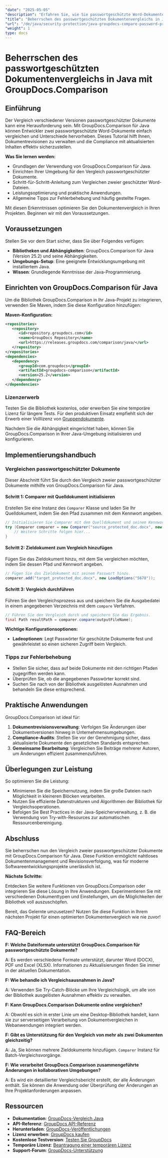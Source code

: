 ```yaml
---
"date": "2025-05-05"
"description": "Erfahren Sie, wie Sie passwortgeschützte Word-Dokumente in Java mit GroupDocs.Comparison vergleichen. Diese Anleitung behandelt Einrichtung, Implementierung und Best Practices für einen reibungslosen Dokumentenvergleich."
"title": "Beherrschen des passwortgeschützten Dokumentenvergleichs in Java mit GroupDocs.Comparison"
"url": "/de/java/security-protection/java-groupdocs-compare-password-protected-docs/"
"weight": 1
type: docs
---
```

# Beherrschen des passwortgeschützten Dokumentenvergleichs in Java mit GroupDocs.Comparison

## Einführung

Der Vergleich verschiedener Versionen passwortgeschützter Dokumente kann eine Herausforderung sein. Mit GroupDocs.Comparison für Java können Entwickler zwei passwortgeschützte Word-Dokumente einfach vergleichen und Unterschiede hervorheben. Dieses Tutorial hilft Ihnen, Dokumentrevisionen zu verwalten und die Compliance mit aktualisierten Inhalten effektiv sicherzustellen.

**Was Sie lernen werden:**

- Grundlagen der Verwendung von GroupDocs.Comparison für Java.
- Einrichten Ihrer Umgebung für den Vergleich passwortgeschützter Dokumente.
- Schritt-für-Schritt-Anleitung zum Vergleichen zweier geschützter Word-Dateien.
- Leistungsoptimierung und praktische Anwendungen.
- Allgemeine Tipps zur Fehlerbehebung und häufig gestellte Fragen.

Mit diesen Erkenntnissen optimieren Sie den Dokumentenvergleich in Ihren Projekten. Beginnen wir mit den Voraussetzungen.

## Voraussetzungen

Stellen Sie vor dem Start sicher, dass Sie über Folgendes verfügen:

- **Bibliotheken und Abhängigkeiten**: GroupDocs.Comparison für Java (Version 25.2) und seine Abhängigkeiten.
- **Umgebungs-Setup**: Eine geeignete Entwicklungsumgebung mit installiertem Java.
- **Wissen**: Grundlegende Kenntnisse der Java-Programmierung.

## Einrichten von GroupDocs.Comparison für Java

Um die Bibliothek GroupDocs.Comparison in Ihr Java-Projekt zu integrieren, verwenden Sie Maven, indem Sie diese Konfiguration hinzufügen:

**Maven-Konfiguration:**

```xml
<repositories>
   <repository>
      <id>repository.groupdocs.com</id>
      <name>GroupDocs Repository</name>
      <url>https://releases.groupdocs.com/comparison/java/</url>
   </repository>
</repositories>
<dependencies>
   <dependency>
      <groupId>com.groupdocs</groupId>
      <artifactId>groupdocs-comparison</artifactId>
      <version>25.2</version>
   </dependency>
</dependencies>
```

### Lizenzerwerb

Testen Sie die Bibliothek kostenlos, oder erwerben Sie eine temporäre Lizenz für längere Tests. Für den produktiven Einsatz empfiehlt sich der Erwerb einer Volllizenz von [Gruppendokumente](https://purchase.groupdocs.com/buy).

Nachdem Sie die Abhängigkeit eingerichtet haben, können Sie GroupDocs.Comparison in Ihrer Java-Umgebung initialisieren und konfigurieren.

## Implementierungshandbuch

### Vergleichen passwortgeschützter Dokumente

Dieser Abschnitt führt Sie durch den Vergleich zweier passwortgeschützter Dokumente mithilfe von GroupDocs.Comparison für Java. 

#### Schritt 1: Comparer mit Quelldokument initialisieren

Erstellen Sie eine Instanz des `Comparer` Klasse und laden Sie Ihr Quelldokument, indem Sie den Pfad zusammen mit dem Kennwort angeben.

```java
// Initialisieren Sie Comparer mit dem Quelldokument und seinem Kennwort.
try (Comparer comparer = new Comparer("source_protected_doc.docx", new LoadOptions("1234"))) {
    // Weitere Schritte folgen hier...
}
```

#### Schritt 2: Zieldokument zum Vergleich hinzufügen

Fügen Sie das Zieldokument hinzu, mit dem Sie vergleichen möchten, indem Sie dessen Pfad und Kennwort angeben.

```java
// Fügen Sie das Zieldokument mit seinem Passwort hinzu.
comparer.add("target_protected_doc.docx", new LoadOptions("5678"));
```

#### Schritt 3: Vergleich durchführen

Führen Sie den Vergleichsprozess aus und speichern Sie die Ausgabedatei in einem angegebenen Verzeichnis mit dem `compare` Verfahren.

```java
// Führen Sie den Vergleich durch und speichern Sie das Ergebnis.
final Path resultPath = comparer.compare(outputFileName);
```

**Wichtige Konfigurationsoptionen:**

- **Ladeoptionen**: Legt Passwörter für geschützte Dokumente fest und gewährleistet so einen sicheren Zugriff beim Vergleich.

### Tipps zur Fehlerbehebung

- Stellen Sie sicher, dass auf beide Dokumente mit den richtigen Pfaden zugegriffen werden kann.
- Überprüfen Sie, ob die angegebenen Passwörter korrekt sind.
- Suchen Sie nach von der Bibliothek ausgelösten Ausnahmen und behandeln Sie diese entsprechend.

## Praktische Anwendungen

GroupDocs.Comparison ist ideal für:

1. **Dokumentrevisionsverwaltung**: Verfolgen Sie Änderungen über Dokumentversionen hinweg in Unternehmensumgebungen.
2. **Compliance-Audits**: Stellen Sie vor der Genehmigung sicher, dass aktualisierte Dokumente den gesetzlichen Standards entsprechen.
3. **Gemeinsame Bearbeitung**: Vergleichen Sie Beiträge mehrerer Autoren, um Änderungen effizient zusammenzuführen.

## Überlegungen zur Leistung

So optimieren Sie die Leistung:

- Minimieren Sie die Speichernutzung, indem Sie große Dateien nach Möglichkeit in kleineren Blöcken verarbeiten.
- Nutzen Sie effiziente Datenstrukturen und Algorithmen der Bibliothek für Vergleichsoperationen.
- Befolgen Sie Best Practices in der Java-Speicherverwaltung, z. B. die Verwendung von Try-with-Resources zur automatischen Ressourcenbereinigung.

## Abschluss

Sie beherrschen nun den Vergleich zweier passwortgeschützter Dokumente mit GroupDocs.Comparison für Java. Diese Funktion ermöglicht nahtloses Dokumentenmanagement und Revisionsverfolgung, was für moderne Softwareentwicklungsprojekte unerlässlich ist.

**Nächste Schritte:**

Entdecken Sie weitere Funktionen von GroupDocs.Comparison oder integrieren Sie diese Lösung in Ihre Anwendungen. Experimentieren Sie mit verschiedenen Dokumenttypen und Einstellungen, um die Möglichkeiten der Bibliothek voll auszuschöpfen.

Bereit, das Gelernte umzusetzen? Nutzen Sie diese Funktion in Ihrem nächsten Projekt für einen optimierten Dokumentenvergleich wie nie zuvor!

## FAQ-Bereich

**F: Welche Dateiformate unterstützt GroupDocs.Comparison für passwortgeschützte Dokumente?**

A: Es werden verschiedene Formate unterstützt, darunter Word (DOCX), PDF und Excel (XLSX). Informationen zu Aktualisierungen finden Sie immer in der aktuellen Dokumentation.

**F: Wie behandle ich Vergleichsausnahmen in Java?**

A: Verwenden Sie Try-Catch-Blöcke um Ihre Vergleichslogik, um alle von der Bibliothek ausgelösten Ausnahmen effektiv zu verwalten.

**F: Kann GroupDocs.Comparison Dokumente online vergleichen?**

A: Obwohl es sich in erster Linie um eine Desktop-Bibliothek handelt, kann sie zur serverseitigen Verarbeitung von Dokumentvergleichen in Webanwendungen integriert werden.

**F: Gibt es Unterstützung für den Vergleich von mehr als zwei Dokumenten gleichzeitig?**

A: Ja, Sie können mehrere Zieldokumente hinzufügen. `Comparer` Instanz für Batch-Vergleichsvorgänge.

**F: Wie verarbeitet GroupDocs.Comparison zusammengeführte Änderungen in kollaborativen Umgebungen?**

A: Es wird ein detaillierter Vergleichsbericht erstellt, der alle Änderungen enthält. Sie können die Anwendung oder Überprüfung der Änderungen an Ihre Projektanforderungen anpassen.

## Ressourcen

- **Dokumentation**: [GroupDocs-Vergleich Java](https://docs.groupdocs.com/comparison/java/)
- **API-Referenz**: [GroupDocs API-Referenz](https://reference.groupdocs.com/comparison/java/)
- **Herunterladen**: [GroupDocs-Veröffentlichungen](https://releases.groupdocs.com/comparison/java/)
- **Lizenz erwerben**: [GroupDocs kaufen](https://purchase.groupdocs.com/buy)
- **Kostenlose Testversion**: [Testen Sie GroupDocs](https://releases.groupdocs.com/comparison/java/)
- **Temporäre Lizenz**: [Beantragung einer temporären Lizenz](https://purchase.groupdocs.com/temporary-license/)
- **Support-Forum**: [GroupDocs-Unterstützung](https://forum.groupdocs.com/c/comparison)